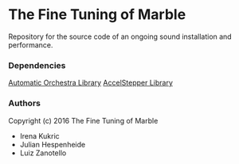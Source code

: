 # The Fine Tuning of Marble

Repository for the source code of an ongoing sound installation and performance.

### Dependencies
[Automatic Orchestra Library](https://github.com/automatic-orchestra/ao_library)
[AccelStepper Library](https://www.pjrc.com/teensy/td_libs_AccelStepper.html)

### Authors
Copyright (c) 2016 The Fine Tuning of Marble
* Irena Kukric
* Julian Hespenheide
* Luiz Zanotello